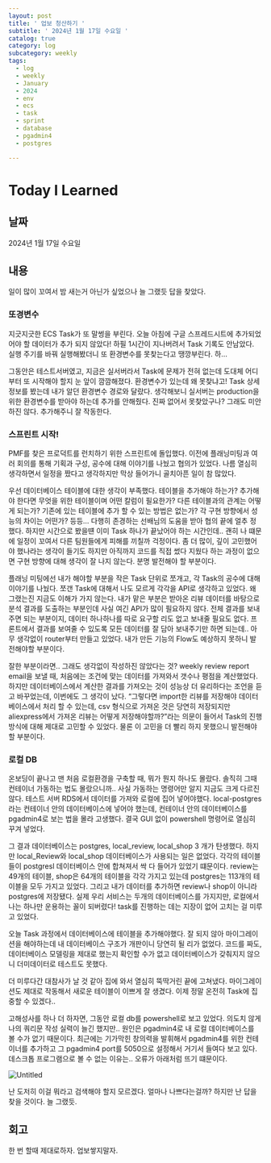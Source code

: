 ```yaml
---
layout: post
title: ' 업보 청산하기 '
subtitle: ' 2024년 1월 17일 수요일 '
catalog: true
category: log
subcategory: weekly
tags:
  - log
  - weekly
  - January
  - 2024
  - env
  - ecs
  - task
  - sprint
  - database
  - pgadmin4
  - postgres

---
```


# Today I Learned

## 날짜

2024년 1월 17일 수요일

## 내용

일이 많이 꼬여서 밤 새는거 아닌가 싶었으나 늘 그랬듯 답을 찾았다.

### 또경변수

 지긋지긋한 ECS Task가 또 말썽을 부린다. 오늘 아침에 구글 스프레드시트에 추가되었어야 할 데이터가 추가 되지 않았다! 하필 1시간이 지나버려서 Task 기록도 안남았다. 실행 주기를 바꿔 실행해봤더니 또 환경변수를 못찾는다고 땡깡부린다.  하…

 그동안은 테스트서버였고, 지금은 실서버라서 Task에 문제가 전혀 없는데 도대체 어디부터 또 시작해야 할지 눈 앞이 깜깜해졌다. 환경변수가 있는데 왜 못찾냐고! Task 상세정보를 봤는데 내가 알던 환경변수 경로와 달랐다. 생각해보니 실서버는 production을 위한 환경변수를 받아야 하는데 추가를 안해줬다. 진짜 없어서 못찾았구나? 그래도 미안하진 않다. 추가해주니 잘 작동한다.

### 스프린트 시작!

 PMF를 찾은 프로덕트를 런치하기 위한 스프린트에 돌입했다. 이전에 플래닝미팅과 여러 회의를 통해 기획과 구성, 공수에 대해 이야기를 나눴고 협의가 있었다. 나름 열심히 생각하면서 일정을 짰다고 생각하지만 막상 들어가니 골치아픈 일이 참 많았다.

 우선 데이터베이스 테이블에 대한 생각이 부족했다. 테이블을 추가해야 하는가? 추가해야 한다면 무엇을 위한 테이블이며 어떤 칼럼이 필요한가? 다른 테이블과의 관계는 어떻게 되는가? 기존에 있는 테이블에 추가 할 수 있는 방법은 없는가? 각 구현 방향에서 성능의 차이는 어떤가? 등등… 다행히 존경하는 선배님의 도움을 받아 협의 끝에 얼추 정했다. 하지만 시간으로 봤을떈 이미 Task 하나가 끝났어야 하는 시간인데..  괜히 나 떄문에 일정이 꼬여서 다른 팀원들에게 피해를 끼칠까 걱정이다. 좀 더 많이, 깊이 고민했어야 했나라는 생각이 들기도 하지만 아직까지 코드를 직접 썼다 지웠다 하는 과정이 없으면 구현 방향에 대해 생각이 잘 나지 않는다. 분명 발전해야 할 부분이다.

 플래닝 미팅에선 내가 해야할 부분을 작은 Task 단위로 쪼개고, 각 Task의 공수에 대해 이야기를 나눴다. 쪼갠 Task에 대해서 나도 모르게 각각을 API로 생각하고 있었다. 왜 그랬는진 지금도 이해가 가지 않는다. 내가 맡은 부분은 받아온 리뷰 데이터를 바탕으로 분석 결과를 도출하는 부분인데 사실 여긴 API가 많이 필요하지 않다. 전체 결과를 보내주면 되는 부분이지, 데이터 하나하나를 따로 요구할 리도 없고 보내줄 필요도 없다. 프론트에서 결과를 보여줄 수 있도록 모든 데이터를 잘 담아 보내주기만 하면 되는데.. 아무 생각없이 router부터 만들고 있었다. 내가 만든 기능의 Flow도 예상하지 못하니 발전해야할 부분이다.

 잘한 부분이라면.. 그래도 생각없이 작성하진 않았다는 것? weekly review report email을 보낼 때, 처음에는 조건에 맞는 데이터를 가져와서 갯수나 평점을 계산했었다. 하지만 데이터베이스에서 계산한 결과를 가져오는 것이 성능상 더 유리하다는 조언을 듣고 바꾸었는데, 이번에도 그 생각이 났다. “그렇다면 import한 리뷰를 저장해야 데이터베이스에서 처리 할 수 있는데, csv 형식으로 가져온 것은 당연히 저장되지만 aliexpress에서 가져온 리뷰는 어떻게 저장해야할까?”라는 의문이 들어서 Task의 진행 방식에 대해 제대로 고민할 수 있었다. 물론 이 고민을 더 빨리 하지 못했으니 발전해야 할 부분이다.

### 로컬 DB

 온보딩이 끝나고 맨 처음 로컬환경을 구축할 때, 뭐가 뭔지 하나도 몰랐다. 솔직히 그때 컨테이너 가동하는 법도 몰랐으니까.. 사실 가동하는 명령어만 알지 지금도 크게 다르진 않다. 테스트 서버 RDS에서 데이터를 가져와 로컬에 집어 넣어야했다. local-postgres 라는 컨테이너 안의 데이터베이스에 넣어야 했는데, 컨테이너 안의 데이터베이스를 pgadmin4로 보는 법을 몰라 고생했다. 결국 GUI 없이 powershell 명령어로 열심히 꾸겨 넣었다.

 그 결과 데이터베이스는 postgres, local_review, local_shop 3 개가 탄생했다. 하지만 local_Review와 local_shop 데이터베이스가 사용되는 일은 없었다. 각각의 테이블들이 postgresl 데이터베이스 안에 합쳐져서 싹 다 들어가 있었기 떄문이다. review는 49개의 테이블, shop은 64개의 테이블을 각각 가지고 있는데 postgres는 113개의 테이블을 모두 가지고 있었다. 그리고 내가 데이터를 추가하면 review나 shop이 아니라 postgres에 저장됐다. 실제 우리 서비스는 두개의 데이터베이스를 가지지만, 로컬에서 나는 하나만 운용하는 꼴이 되버렸다! task를 진행하는 데는 지장이 없어 고치는 걸 미루고 있었다.

 오늘 Task 과정에서 데이터베이스에 테이블을 추가해야했다. 잘 되지 않아 마이그레이션을 해야하는데 내 데이터베이스 구조가 개판이니 당연히 될 리가 없었다. 코드를 짜도, 데이터베이스 모델링을 제대로 했는지 확인할 수가 없고 데이터베이스가 갖춰지지 않으니 더미데이터로 테스트도 못했다.

 더 미루다간 대참사가 날 것 같아 집에 와서 열심히 뚝딱거린 끝에 고쳐냈다. 마이그레이션도 제대로 작동해서 새로운 테이블이 이쁘게 잘 생겼다. 이제 정말 온전히 Task에 집중할 수 있겠다.. 

 고해성사를 하나 더 하자면, 그동안 로컬 db를 powershell로 보고 있었다. 의도치 않게 나의 쿼리문 작성 실력이 늘긴 했지만.. 원인은 pgadmin4로 내 로컬 데이터베이스를 볼 수가 없기 때문이다. 최근에는 기가막힌 창의력을 발휘해서 pgadmin4를 위한 컨테이너를 추가하고 그 pgadmin4 port를 5050으로 설정해서 거기서 들여다 보고 있다. 데스크톱 프로그램으로 볼 수 없는 이유는.. 오류가 아래처럼 뜨기 떄문이다.

![Untitled]([https://cdn/](https://cdn.jsdelivr.net/gh/importunate-dev/importunate-dev.github.io/img/log/log240117/log240117.webp))

난 도저히 이걸 뭐라고 검색해야 할지 모르겠다. 얼마나 나쁘다는걸까? 하지만 난 답을 찾을 것이다. 늘 그랬듯.

## 회고

한 번 할때 제대로하자. 업보쌓지말자.
